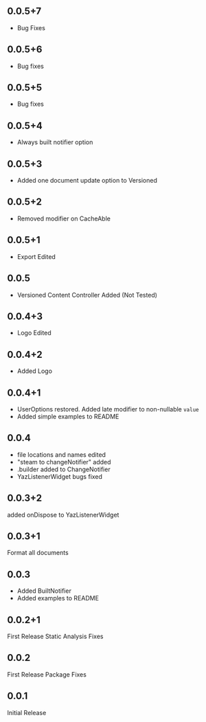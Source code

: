 ## 0.0.5+7

* Bug Fixes

## 0.0.5+6

* Bug fixes

## 0.0.5+5

* Bug fixes

## 0.0.5+4

* Always built notifier option

## 0.0.5+3

* Added one document update option to Versioned

## 0.0.5+2

* Removed <T> modifier on CacheAble


## 0.0.5+1

* Export Edited

## 0.0.5

* Versioned Content Controller Added (Not Tested)

## 0.0.4+3

* Logo Edited

## 0.0.4+2

* Added Logo

## 0.0.4+1

* UserOptions restored. Added late modifier to non-nullable ``value``
* Added simple examples to README

## 0.0.4

* file locations and names edited
* "steam to changeNotifier" added
* .builder added to ChangeNotifier
* YazListenerWidget bugs fixed


## 0.0.3+2

added onDispose to YazListenerWidget

## 0.0.3+1

Format all documents

## 0.0.3

* Added BuiltNotifier
* Added examples to README


## 0.0.2+1

First Release Static Analysis Fixes

## 0.0.2

First Release Package Fixes


## 0.0.1

Initial Release
